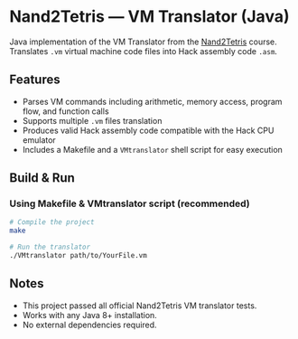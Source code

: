 # Nand2Tetris — VM Translator (Java)

Java implementation of the VM Translator from the [Nand2Tetris](https://www.nand2tetris.org/) course.  
Translates `.vm` virtual machine code files into Hack assembly code `.asm`.

## Features
- Parses VM commands including arithmetic, memory access, program flow, and function calls
- Supports multiple `.vm` files translation
- Produces valid Hack assembly code compatible with the Hack CPU emulator
- Includes a Makefile and a `VMtranslator` shell script for easy execution

## Build & Run

### Using Makefile & VMtranslator script (recommended)
```bash
# Compile the project
make

# Run the translator
./VMtranslator path/to/YourFile.vm
```

## Notes
- This project passed all official Nand2Tetris VM translator tests.
- Works with any Java 8+ installation.
- No external dependencies required.

